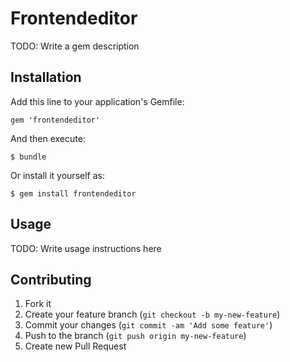 # Frontendeditor

TODO: Write a gem description

## Installation

Add this line to your application's Gemfile:

    gem 'frontendeditor'

And then execute:

    $ bundle

Or install it yourself as:

    $ gem install frontendeditor

## Usage

TODO: Write usage instructions here

## Contributing

1. Fork it
2. Create your feature branch (`git checkout -b my-new-feature`)
3. Commit your changes (`git commit -am 'Add some feature'`)
4. Push to the branch (`git push origin my-new-feature`)
5. Create new Pull Request
